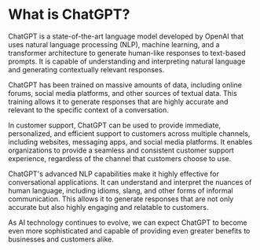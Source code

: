What is ChatGPT?
====================================================

ChatGPT is a state-of-the-art language model developed by OpenAI that uses natural language processing (NLP), machine learning, and a transformer architecture to generate human-like responses to text-based prompts. It is capable of understanding and interpreting natural language and generating contextually relevant responses.

ChatGPT has been trained on massive amounts of data, including online forums, social media platforms, and other sources of textual data. This training allows it to generate responses that are highly accurate and relevant to the specific context of a conversation.

In customer support, ChatGPT can be used to provide immediate, personalized, and efficient support to customers across multiple channels, including websites, messaging apps, and social media platforms. It enables organizations to provide a seamless and consistent customer support experience, regardless of the channel that customers choose to use.

ChatGPT's advanced NLP capabilities make it highly effective for conversational applications. It can understand and interpret the nuances of human language, including idioms, slang, and other forms of informal communication. This allows it to generate responses that are not only accurate but also highly engaging and relatable to customers.

As AI technology continues to evolve, we can expect ChatGPT to become even more sophisticated and capable of providing even greater benefits to businesses and customers alike.
